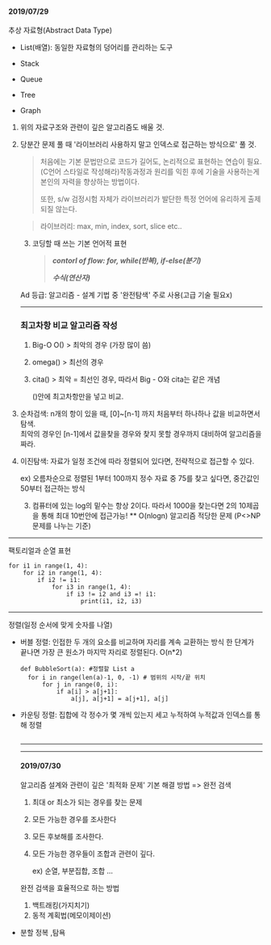 #### 2019/07/29 

추상 자료형(Abstract Data Type)

* List(배열): 동일한 자료형의 덩어리를 관리하는 도구

* Stack

* Queue

* Tree
* Graph

1. 위의 자료구조와 관련이 깊은 알고리즘도 배울 것.

2. 당분간 문제 풀 때 '라이브러리 사용하지 말고 인덱스로 접근하는 방식으로' 풀 것.

   >  처음에는 기본 문법만으로 코드가 길어도, 논리적으로 표현하는 연습이 필요.(C언어 스타일로 작성해라)작동과정과 원리를 익힌 후에 기술을 사용하는게 본인의 자력을 향상하는 방법이다.
   >
   > 또한,  s/w 검정시험 자체가 라이브러리가 발단한 특정 언어에 유리하게 출제되질 않는다.

   > 라이브러리:  max, min, index, sort, slice etc.. 

   3. 코딩할 때 쓰는 기본 언어적 표현

      > ***contorl of flow: for,  while(반복), if-else(분기)***
      >
      > ***수식(연산자)***

   

   Ad 등급: 알고리즘 -  설계 기법 중 '완전탐색' 주로 사용(고급 기술 필요x) 

   

   -------------------------------

   ### 최고차항 비교 알고리즘 작성

   1. Big-O O()  > 최악의 경우 (가장 많이 씀)

   2. omega() > 최선의 경우

   3. cita() > 최악 = 최선인 경우, 따라서 Big - O와 cita는 같은 개념

      ()안에 최고차항만을 넣고 비교.



1. 순차검색: n개의 항이 있을 때, [0]~[n-1] 까지 처음부터 하나하나 값을 비교하면서 탐색.  
   최악의 경우인 [n-1]에서 값을찾을 경우와 찾지 못할 경우까지 대비하여 알고리즘을 짜라.

2. 이진탐색: 자료가 일정 조건에 따라 정렬되어 있다면, 전략적으로 접근할 수 있다.

   ex) 오름차순으로 정렬된 1부터 100까지 정수 자료 중 75를 찾고 싶다면, 중간값인 50부터 접근하는 방식

   

   3.  컴퓨터에 있는 log의 밑수는 항상 2이다. 따라서 1000을 찾는다면 2의 10제곱을 통해 최대 10번안에 접근가능! ** O(nlogn) 알고리즘 적당한 문제 (P<>NP 문제를 나누는 기준) 

-------------------------------------

팩토리얼과 순열 표현

```1, 2, 3을 포함하는 모든 순열을 생성하는 함수식
for i1 in range(1, 4):
	for i2 in range(1, 4):
		if i2 != i1:
			for i3 in range(1, 4):
				if i3 != i2 and i3 =! i1:
					print(i1, i2, i3)
```



_________________

정렬(일정 순서에 맞게 숫자를 나열)

- 버블 정렬: 인접한 두 개의 요소를 비교하며 자리를 계속 교환하는 방식
  					한 단계가 끝나면 가장 큰 원소가  마지막 자리로 정렬된다. O(n*2)

  ```
  def BubbleSort(a): #정렬할 List a
  	for i in range(len(a)-1, 0, -1) # 범위의 시작/끝 위치
  		for j in range(0, i):
  			if a[i] > a[j+1]:
  				a[j], a[j+1] = a[j+1], a[j]
  ```

- 카운팅 정렬:  집합에 각 정수가 몇 개씩 있는지 세고 누적하여 누적값과 인덱스를 통해 정렬

  ```
  
  ```

  ----------------
  
  --------------------------
  
  #### 2019/07/30
  
  
  
  알고리즘 설계와 관련이 깊은 '최적화 문제' 기본 해결 방법 => 완전 검색
  
  1. 최대 or 최소가 되는 경우를 찾는 문제
  
  2. 모든 가능한 경우를 조사한다
  
  3. 모든 후보해를 조사한다.
  
  4. 모든 가능한 경우들이 조합과 관련이 깊다.
  
     ex) 순열, 부분집합, 조합 ...
  
  
  
  
  
  완전 검색을 효율적으로 하는 방법
  
  1. 백트래킹(가지치기)
  2. 동적 계획법(메모이제이션)

- 분할 정복 ,탐욕 

  







